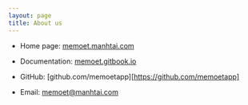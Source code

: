 ```yaml
---
layout: page
title: About us
---
```


- Home page: [memoet.manhtai.com](https://memoet.manhtai.com)

- Documentation: [memoet.gitbook.io](https://memoet.gitbook.io)

- GitHub: [github.com/memoetapp][https://github.com/memoetapp]

- Email: [memoet@manhtai.com](mailto:memoet@manhtai.com)
